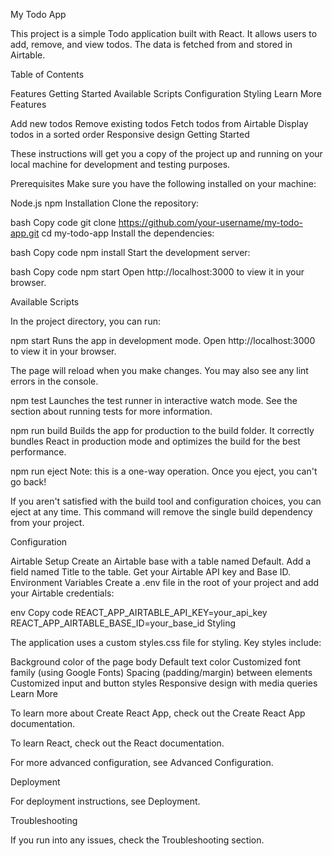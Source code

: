 My Todo App

This project is a simple Todo application built with React. It allows users to add, remove, and view todos. The data is fetched from and stored in Airtable.

Table of Contents

Features
Getting Started
Available Scripts
Configuration
Styling
Learn More
Features

Add new todos
Remove existing todos
Fetch todos from Airtable
Display todos in a sorted order
Responsive design
Getting Started

These instructions will get you a copy of the project up and running on your local machine for development and testing purposes.

Prerequisites
Make sure you have the following installed on your machine:

Node.js
npm
Installation
Clone the repository:

bash
Copy code
git clone https://github.com/your-username/my-todo-app.git
cd my-todo-app
Install the dependencies:

bash
Copy code
npm install
Start the development server:

bash
Copy code
npm start
Open http://localhost:3000 to view it in your browser.

Available Scripts

In the project directory, you can run:

npm start
Runs the app in development mode.
Open http://localhost:3000 to view it in your browser.

The page will reload when you make changes.
You may also see any lint errors in the console.

npm test
Launches the test runner in interactive watch mode.
See the section about running tests for more information.

npm run build
Builds the app for production to the build folder.
It correctly bundles React in production mode and optimizes the build for the best performance.

npm run eject
Note: this is a one-way operation. Once you eject, you can't go back!

If you aren't satisfied with the build tool and configuration choices, you can eject at any time. This command will remove the single build dependency from your project.

Configuration

Airtable Setup
Create an Airtable base with a table named Default.
Add a field named Title to the table.
Get your Airtable API key and Base ID.
Environment Variables
Create a .env file in the root of your project and add your Airtable credentials:

env
Copy code
REACT_APP_AIRTABLE_API_KEY=your_api_key
REACT_APP_AIRTABLE_BASE_ID=your_base_id
Styling

The application uses a custom styles.css file for styling. Key styles include:

Background color of the page body
Default text color
Customized font family (using Google Fonts)
Spacing (padding/margin) between elements
Customized input and button styles
Responsive design with media queries
Learn More

To learn more about Create React App, check out the Create React App documentation.

To learn React, check out the React documentation.

For more advanced configuration, see Advanced Configuration.

Deployment

For deployment instructions, see Deployment.

Troubleshooting

If you run into any issues, check the Troubleshooting section.
